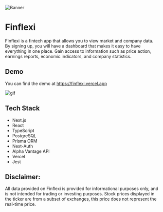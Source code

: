![Banner](https://i.ibb.co/2Npcf2g/Fin-Flexi-Readme-Banner.png)


# Finflexi

Finflexi is a fintech app that allows you to view market and company data. By signing up, you will have a dashboard that makes it easy to have everything in one place. Gain access to information such as price action, earnings reports, economic indicators, and company statistics.




## Demo

You can find the demo at https://finflexi.vercel.app

![gif](https://www.julianpagtama.com/assets/finflexi.641b571a.gif)

## Tech Stack

 - Next.js 
 - React 
 - TypeScript 
 - PostgreSQL
 - Prisma ORM
 - Next-Auth
 - Alpha Vantage API
 - Vercel
 - Jest

 ## Disclaimer:
All data provided on Finflexi is provided for informational purposes only, and is not intended for trading or investing purposes. Stock prices displayed in the ticker are from a subset of exchanges, this price does not represent the real-time price.